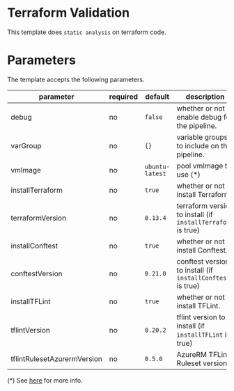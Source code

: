 # Terraform Validation

This template does `static analysis` on terraform code.

# Parameters

The template accepts the following parameters.

| parameter | required | default | description |
| --------- | -------- | ------- | ----------- |
| debug | no | `false` | whether or not to enable debug for the pipeline. |
| varGroup | no | `{}` | variable groups to include on the pipeline. |
| vmImage | no | `ubuntu-latest` | pool vmImage to use (*) |
| installTerraform | no | `true` | whether or not to install Terraform. |
| terraformVersion | no | `0.13.4` | terraform version to install (if `installTerraform` is true) |
| installConftest | no | `true` | whether or not to install Conftest. |
| conftestVersion | no | `0.21.0` | conftest version to install (if `installConftest` is true) |
| installTFLint | no | `true` | whether or not to install TFLint. |
| tflintVersion | no | `0.20.2` | tflint version to install (if `installTFLint` is true) |
| tflintRulesetAzurermVersion | no | `0.5.0` | AzureRM TFLint Ruleset version. |

(*) See [here](https://docs.microsoft.com/en-us/azure/devops/pipelines/yaml-schema?view=azure-devops&tabs=schema%2Cparameter-schema#pool) for more info.
